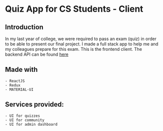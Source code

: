 # Quiz App for CS Students - Client

## Introduction

In my last year of college, we were required to pass an exam (quiz) in order to be able to present our final project. I made a full stack app to help me and my colleagues prepare for this exam. This is the frontend client. The backend API can be found [here](https://github.com/crististoica/quiz-app-remaster-api)

## Made with

    - ReactJS
    - Redux
    - MATERIAL-UI

## Services provided:

    - UI for quizzes
    - UI for community
    - UI for admin dashboard
